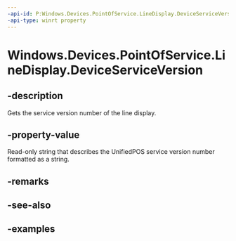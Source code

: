```yaml
---
-api-id: P:Windows.Devices.PointOfService.LineDisplay.DeviceServiceVersion
-api-type: winrt property
---
```


<!-- Property syntax.
public string DeviceServiceVersion { get; }
-->

# Windows.Devices.PointOfService.LineDisplay.DeviceServiceVersion

## -description
Gets the service version number of the line display.

## -property-value
Read-only string that describes the UnifiedPOS service version number formatted as a string.

## -remarks

## -see-also

## -examples

